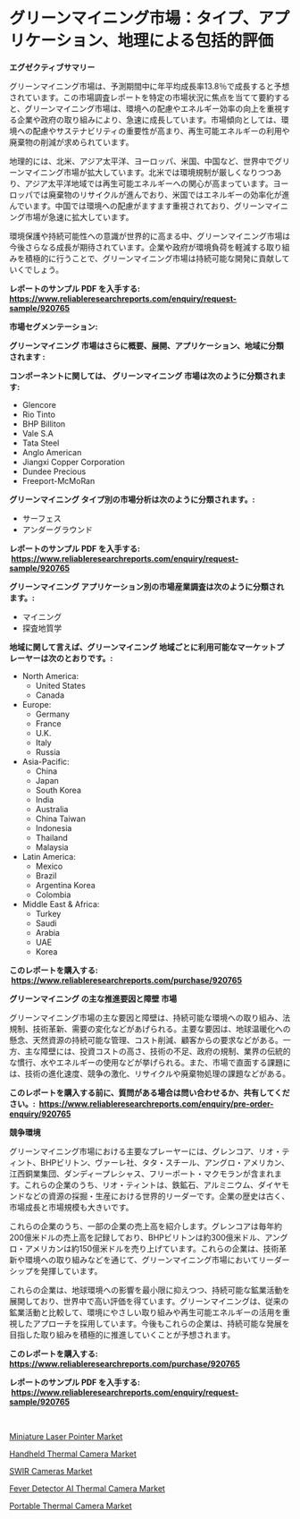<p><h1>グリーンマイニング市場：タイプ、アプリケーション、地理による包括的評価</h1></p><p><strong>エグゼクティブサマリー</strong></p>
<p><p>グリーンマイニング市場は、予測期間中に年平均成長率13.8％で成長すると予想されています。この市場調査レポートを特定の市場状況に焦点を当てて要約すると、グリーンマイニング市場は、環境への配慮やエネルギー効率の向上を重視する企業や政府の取り組みにより、急速に成長しています。市場傾向としては、環境への配慮やサステナビリティの重要性が高まり、再生可能エネルギーの利用や廃棄物の削減が求められています。</p><p>地理的には、北米、アジア太平洋、ヨーロッパ、米国、中国など、世界中でグリーンマイニング市場が拡大しています。北米では環境規制が厳しくなりつつあり、アジア太平洋地域では再生可能エネルギーへの関心が高まっています。ヨーロッパでは廃棄物のリサイクルが進んでおり、米国ではエネルギーの効率化が進んでいます。中国では環境への配慮がますます重視されており、グリーンマイニング市場が急速に拡大しています。</p><p>環境保護や持続可能性への意識が世界的に高まる中、グリーンマイニング市場は今後さらなる成長が期待されています。企業や政府が環境負荷を軽減する取り組みを積極的に行うことで、グリーンマイニング市場は持続可能な開発に貢献していくでしょう。</p></p>
<p><strong>レポートのサンプル PDF を入手する: <a href="https://www.reliableresearchreports.com/enquiry/request-sample/920765">https://www.reliableresearchreports.com/enquiry/request-sample/920765</a></strong></p>
<p><strong>市場セグメンテーション:</strong></p>
<p><strong> グリーンマイニング 市場はさらに概要、展開、アプリケーション、地域に分類されます :</strong></p>
<p><strong>コンポーネントに関しては、 グリーンマイニング 市場は次のように分類されます: &nbsp;</strong></p>
<p><ul><li>Glencore</li><li>Rio Tinto</li><li>BHP Billiton</li><li>Vale S.A</li><li>Tata Steel</li><li>Anglo American</li><li>Jiangxi Copper Corporation</li><li>Dundee Precious</li><li>Freeport-McMoRan</li></ul></p>
<p><strong> グリーンマイニング タイプ別の市場分析は次のように分類されます。:</strong></p>
<p><ul><li>サーフェス</li><li>アンダーグラウンド</li></ul></p>
<p><strong>レポートのサンプル PDF を入手する: &nbsp;<a href="https://www.reliableresearchreports.com/enquiry/request-sample/920765">https://www.reliableresearchreports.com/enquiry/request-sample/920765</a></strong></p>
<p><strong> グリーンマイニング アプリケーション別の市場産業調査は次のように分類されます。:</strong></p>
<p><ul><li>マイニング</li><li>探査地質学</li></ul></p>
<p><strong>地域に関して言えば、グリーンマイニング 地域ごとに利用可能なマーケットプレーヤーは次のとおりです。:</strong></p>
<p><ul>
    <li>
        North America:
        <ul>
            <li>United States</li>
            <li>Canada</li>
        </ul>
    </li>
    <li>
        Europe:
        <ul>
            <li>Germany</li>
            <li>France</li>
            <li>U.K.</li>
            <li>Italy</li>
            <li>Russia</li>
        </ul>
    </li>
    <li>
        Asia-Pacific:
        <ul>
            <li>China</li>
            <li>Japan</li>
            <li>South Korea</li>
            <li>India</li>
            <li>Australia</li>
            <li>China Taiwan</li>
            <li>Indonesia</li>
            <li>Thailand</li>
            <li>Malaysia</li>
        </ul>
    </li>
    <li>
        Latin America:
        <ul>
            <li>Mexico</li>
            <li>Brazil</li>
            <li>Argentina Korea</li>
            <li>Colombia</li>
        </ul>
    </li>
    <li>
        Middle East & Africa:
        <ul>
            <li>Turkey</li>
            <li>Saudi</li>
            <li>Arabia</li>
            <li>UAE</li>
            <li>Korea</li>
        </ul>
    </li>
    </ul></p>
<p><strong>このレポートを購入する: &nbsp;<a href="https://www.reliableresearchreports.com/purchase/920765">https://www.reliableresearchreports.com/purchase/920765</a></strong></p>
<p><strong>グリーンマイニング の主な推進要因と障壁 市場</strong></p>
<p><p>グリーンマイニング市場の主な要因と障壁は、持続可能な環境への取り組み、法規制、技術革新、需要の変化などがあげられる。主要な要因は、地球温暖化への懸念、天然資源の持続可能な管理、コスト削減、顧客からの要求などがある。一方、主な障壁には、投資コストの高さ、技術の不足、政府の規制、業界の伝統的な慣行、水やエネルギーの使用などが挙げられる。また、市場で直面する課題には、技術の進化速度、競争の激化、リサイクルや廃棄物処理の課題などがある。</p></p>
<p><strong>このレポートを購入する前に、質問がある場合は問い合わせるか、共有してください。:&nbsp; <a href="https://www.reliableresearchreports.com/enquiry/pre-order-enquiry/920765">https://www.reliableresearchreports.com/enquiry/pre-order-enquiry/920765</a></strong></p>
<p><strong>競争環境</strong></p>
<p><p>グリーンマイニング市場における主要なプレーヤーには、グレンコア、リオ・ティント、BHPビリトン、ヴァーレ社、タタ・スチール、アングロ・アメリカン、江西銅業集団、ダンディープレシャス、フリーポート・マクモランが含まれます。これらの企業のうち、リオ・ティントは、鉄鉱石、アルミニウム、ダイヤモンドなどの資源の採掘・生産における世界的リーダーです。企業の歴史は古く、市場成長と市場規模も大きいです。</p><p>これらの企業のうち、一部の企業の売上高を紹介します。グレンコアは毎年約200億米ドルの売上高を記録しており、BHPビリトンは約300億米ドル、アングロ・アメリカンは約150億米ドルを売り上げています。これらの企業は、技術革新や環境への取り組みなどを通じて、グリーンマイニング市場においてリーダーシップを発揮しています。</p><p>これらの企業は、地球環境への影響を最小限に抑えつつ、持続可能な鉱業活動を展開しており、世界中で高い評価を得ています。グリーンマイニングは、従来の鉱業活動と比較して、環境にやさしい取り組みや再生可能エネルギーの活用を重視したアプローチを採用しています。今後もこれらの企業は、持続可能な発展を目指した取り組みを積極的に推進していくことが予想されます。</p></p>
<p><strong>このレポートを購入する: &nbsp; <a href="https://www.reliableresearchreports.com/purchase/920765">https://www.reliableresearchreports.com/purchase/920765</a></strong></p>
<p><strong>レポートのサンプル PDF を入手する: &nbsp;<a href="https://www.reliableresearchreports.com/enquiry/request-sample/920765">https://www.reliableresearchreports.com/enquiry/request-sample/920765</a></strong><strong></strong></p>
<p>&nbsp;</p>
<p><p><a href="https://github.com/prosalinda88/Market-Research-Report-List-3/blob/main/miniature-laser-pointer-market.md">Miniature Laser Pointer Market</a></p><p><a href="https://github.com/nancykennedykellievqfqt2/Market-Research-Report-List-1/blob/main/handheld-thermal-camera-market.md">Handheld Thermal Camera Market</a></p><p><a href="https://github.com/globismark/Market-Research-Report-List-2/blob/main/swir-cameras-market.md">SWIR Cameras Market</a></p><p><a href="https://github.com/NorbertYates/Market-Research-Report-List-3/blob/main/fever-detector-ai-thermal-camera-market.md">Fever Detector AI Thermal Camera Market</a></p><p><a href="https://github.com/seekum/Market-Research-Report-List-1/blob/main/portable-thermal-camera-market.md">Portable Thermal Camera Market</a></p></p>